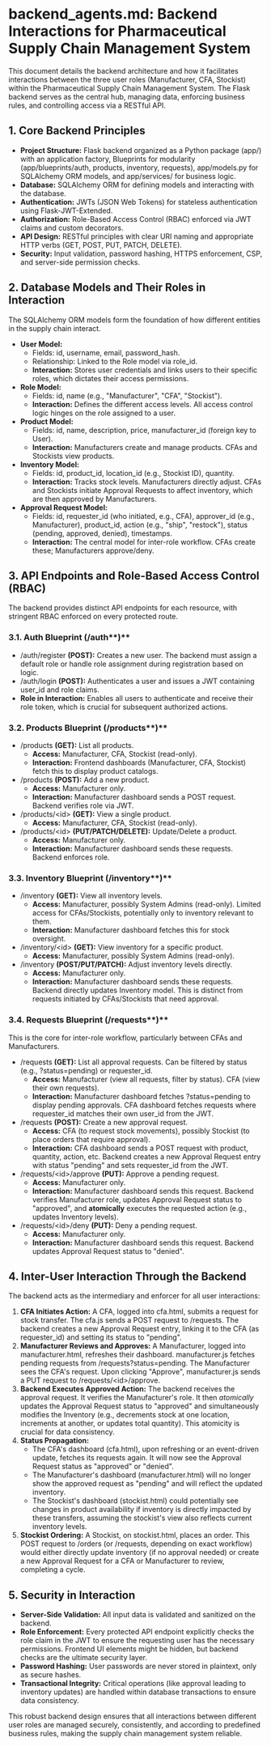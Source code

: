# **backend\_agents.md: Backend Interactions for Pharmaceutical Supply Chain Management System**

This document details the backend architecture and how it facilitates interactions between the three user roles (Manufacturer, CFA, Stockist) within the Pharmaceutical Supply Chain Management System. The Flask backend serves as the central hub, managing data, enforcing business rules, and controlling access via a RESTful API.

## **1\. Core Backend Principles**

* **Project Structure:** Flask backend organized as a Python package (app/) with an application factory, Blueprints for modularity (app/blueprints/auth, products, inventory, requests), app/models.py for SQLAlchemy ORM models, and app/services/ for business logic.  
* **Database:** SQLAlchemy ORM for defining models and interacting with the database.  
* **Authentication:** JWTs (JSON Web Tokens) for stateless authentication using Flask-JWT-Extended.  
* **Authorization:** Role-Based Access Control (RBAC) enforced via JWT claims and custom decorators.  
* **API Design:** RESTful principles with clear URI naming and appropriate HTTP verbs (GET, POST, PUT, PATCH, DELETE).  
* **Security:** Input validation, password hashing, HTTPS enforcement, CSP, and server-side permission checks.

## **2\. Database Models and Their Roles in Interaction**

The SQLAlchemy ORM models form the foundation of how different entities in the supply chain interact.

* **User Model:**  
  * Fields: id, username, email, password\_hash.  
  * Relationship: Linked to the Role model via role\_id.  
  * **Interaction:** Stores user credentials and links users to their specific roles, which dictates their access permissions.  
* **Role Model:**  
  * Fields: id, name (e.g., "Manufacturer", "CFA", "Stockist").  
  * **Interaction:** Defines the different access levels. All access control logic hinges on the role assigned to a user.  
* **Product Model:**  
  * Fields: id, name, description, price, manufacturer\_id (foreign key to User).  
  * **Interaction:** Manufacturers create and manage products. CFAs and Stockists view products.  
* **Inventory Model:**  
  * Fields: id, product\_id, location\_id (e.g., Stockist ID), quantity.  
  * **Interaction:** Tracks stock levels. Manufacturers directly adjust. CFAs and Stockists initiate Approval Requests to affect inventory, which are then approved by Manufacturers.  
* **Approval Request Model:**  
  * Fields: id, requester\_id (who initiated, e.g., CFA), approver\_id (e.g., Manufacturer), product\_id, action (e.g., "ship", "restock"), status (pending, approved, denied), timestamps.  
  * **Interaction:** The central model for inter-role workflow. CFAs create these; Manufacturers approve/deny.

## **3\. API Endpoints and Role-Based Access Control (RBAC)**

The backend provides distinct API endpoints for each resource, with stringent RBAC enforced on every protected route.

### **3.1. Auth Blueprint (**/auth**)**

* /auth/register **(POST):** Creates a new user. The backend must assign a default role or handle role assignment during registration based on logic.  
* /auth/login **(POST):** Authenticates a user and issues a JWT containing user\_id and role claims.  
* **Role in Interaction:** Enables all users to authenticate and receive their role token, which is crucial for subsequent authorized actions.

### **3.2. Products Blueprint (**/products**)**

* /products **(GET):** List all products.  
  * **Access:** Manufacturer, CFA, Stockist (read-only).  
  * **Interaction:** Frontend dashboards (Manufacturer, CFA, Stockist) fetch this to display product catalogs.  
* /products **(POST):** Add a new product.  
  * **Access:** Manufacturer only.  
  * **Interaction:** Manufacturer dashboard sends a POST request. Backend verifies role via JWT.  
* /products/\<id\> **(GET):** View a single product.  
  * **Access:** Manufacturer, CFA, Stockist (read-only).  
* /products/\<id\> **(PUT/PATCH/DELETE):** Update/Delete a product.  
  * **Access:** Manufacturer only.  
  * **Interaction:** Manufacturer dashboard sends these requests. Backend enforces role.

### **3.3. Inventory Blueprint (**/inventory**)**

* /inventory **(GET):** View all inventory levels.  
  * **Access:** Manufacturer, possibly System Admins (read-only). Limited access for CFAs/Stockists, potentially only to inventory relevant to them.  
  * **Interaction:** Manufacturer dashboard fetches this for stock oversight.  
* /inventory/\<id\> **(GET):** View inventory for a specific product.  
  * **Access:** Manufacturer, possibly System Admins (read-only).  
* /inventory **(POST/PUT/PATCH):** Adjust inventory levels directly.  
  * **Access:** Manufacturer only.  
  * **Interaction:** Manufacturer dashboard sends these requests. Backend directly updates Inventory model. This is distinct from requests initiated by CFAs/Stockists that need approval.

### **3.4. Requests Blueprint (**/requests**)**

This is the core for inter-role workflow, particularly between CFAs and Manufacturers.

* /requests **(GET):** List all approval requests. Can be filtered by status (e.g., ?status=pending) or requester\_id.  
  * **Access:** Manufacturer (view all requests, filter by status). CFA (view their own requests).  
  * **Interaction:** Manufacturer dashboard fetches ?status=pending to display pending approvals. CFA dashboard fetches requests where requester\_id matches their own user\_id from the JWT.  
* /requests **(POST):** Create a new approval request.  
  * **Access:** CFA (to request stock movements), possibly Stockist (to place orders that require approval).  
  * **Interaction:** CFA dashboard sends a POST request with product, quantity, action, etc. Backend creates a new Approval Request entry with status "pending" and sets requester\_id from the JWT.  
* /requests/\<id\>/approve **(PUT):** Approve a pending request.  
  * **Access:** Manufacturer only.  
  * **Interaction:** Manufacturer dashboard sends this request. Backend verifies Manufacturer role, updates Approval Request status to "approved", and **atomically** executes the requested action (e.g., updates Inventory levels).  
* /requests/\<id\>/deny **(PUT):** Deny a pending request.  
  * **Access:** Manufacturer only.  
  * **Interaction:** Manufacturer dashboard sends this request. Backend updates Approval Request status to "denied".

## **4\. Inter-User Interaction Through the Backend**

The backend acts as the intermediary and enforcer for all user interactions:

1. **CFA Initiates Action:** A CFA, logged into cfa.html, submits a request for stock transfer. The cfa.js sends a POST request to /requests. The backend creates a new Approval Request entry, linking it to the CFA (as requester\_id) and setting its status to "pending".  
2. **Manufacturer Reviews and Approves:** A Manufacturer, logged into manufacturer.html, refreshes their dashboard. manufacturer.js fetches pending requests from /requests?status=pending. The Manufacturer sees the CFA's request. Upon clicking "Approve", manufacturer.js sends a PUT request to /requests/\<id\>/approve.  
3. **Backend Executes Approved Action:** The backend receives the approval request. It verifies the Manufacturer's role. It then *atomically* updates the Approval Request status to "approved" and simultaneously modifies the Inventory (e.g., decrements stock at one location, increments at another, or updates total quantity). This atomicity is crucial for data consistency.  
4. **Status Propagation:**  
   * The CFA's dashboard (cfa.html), upon refreshing or an event-driven update, fetches its requests again. It will now see the Approval Request status as "approved" or "denied".  
   * The Manufacturer's dashboard (manufacturer.html) will no longer show the approved request as "pending" and will reflect the updated inventory.  
   * The Stockist's dashboard (stockist.html) could potentially see changes in product availability if inventory is directly impacted by these transfers, assuming the stockist's view also reflects current inventory levels.  
5. **Stockist Ordering:** A Stockist, on stockist.html, places an order. This POST request to /orders (or /requests, depending on exact workflow) would either directly update inventory (if no approval needed) or create a new Approval Request for a CFA or Manufacturer to review, completing a cycle.

## **5\. Security in Interaction**

* **Server-Side Validation:** All input data is validated and sanitized on the backend.  
* **Role Enforcement:** Every protected API endpoint explicitly checks the role claim in the JWT to ensure the requesting user has the necessary permissions. Frontend UI elements might be hidden, but backend checks are the ultimate security layer.  
* **Password Hashing:** User passwords are never stored in plaintext, only as secure hashes.  
* **Transactional Integrity:** Critical operations (like approval leading to inventory updates) are handled within database transactions to ensure data consistency.

This robust backend design ensures that all interactions between different user roles are managed securely, consistently, and according to predefined business rules, making the supply chain management system reliable.